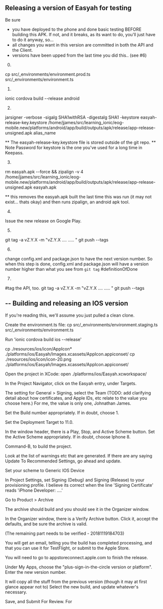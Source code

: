 Releasing a version of Easyah for testing
-----

Be sure 
- you have deployed to the phone and done basic testing BEFORE building this APK. If not, and it breaks, as its want to do, you'll just have to do it anyway, so...
- all changes you want in this version are committed in both the API and the Client.
- versions have been upped from the last time you did this.. (see #6)

0.
cp src/_environments/environment.prod.ts src/_environments/environment.ts

1.
ionic cordova build --release android

2.
jarsigner -verbose -sigalg SHA1withRSA -digestalg SHA1 -keystore easyah-release-key.keystore /home/jjames/src/learning_ionic/eog-mobile.new/platforms/android/app/build/outputs/apk/release/app-release-unsigned.apk alias_name

** The easyah-release-key.keystore file is stored outside of the git repo.
** Note Password for keystore is the one you've used for a long time in Keepass.

3.
rm easyah.apk --force && zipalign -v 4 /home/jjames/src/learning_ionic/eog-mobile.new/platforms/android/app/build/outputs/apk/release/app-release-unsigned.apk easyah.apk

** this removes the easyah.apk built the last time this was run (it may not exist... thats okay) and then runs zipalign, an android apk tool.

4.
Issue the new release on Google Play.

5.
git tag -a vZ.Y.X -m "vZ.Y.X .... ..... "
git push --tags

6.
change config.xml and package.json to have the next version number. So when this step is done, config.xml and package.json will have a version number higher than what you see from `git tag` #definitionOfDone

7.
#tag the API, too.
git tag -a vZ.Y.X -m "vZ.Y.X .... ..... "
git push --tags

--
Building and releasing an IOS version
---

If you're reading this, we'll assume you just pulled a clean clone.

Create the environment.ts file: cp src/_environments/environment.staging.ts src/_environments/environment.ts

Run 'ionic cordova build ios --release'

cp ./resources/ios/icon/AppIcon* ./platforms/ios/Easyah/Images.xcassets/AppIcon.appiconset/
cp ./resources/ios/icon/icon-20.png ./platforms/ios/Easyah/Images.xcassets/AppIcon.appiconset/

Open the project in XCode: open ./platforms/ios/Easyah.xcworkspace/

In the Project Navigator, click on the Easyah entry, under Targets.

The setting for General > Signing, select the Team (TODO: add clarifying detail about how certificates, and Apple IDs, etc relate to the value you choose here.) For me, the value is only one, Johnathan James.

Set the Build number appropriately. If in doubt, choose 1.

Set the Deployment Target to 11.0.

In the window header, there is a Play, Stop, and Active Scheme button. Set the Active Scheme appropriately. If in doubt, choose Iphone 8.

Command-B, to build the project.

Look at the list of warnings etc that are generated. If there are any saying Update To Recommended Settings, go ahead and update.

Set your scheme to Generic IOS Device

In Project Settings, set Signing (Debug) and Signing (Release) to your provisioning profile. I believe its correct when the line 'Signing Certificate' reads 'iPhone Developer: ....'

Go to Product > Archive

The archive should build and you should see it in the Organizer window.

In the Organizer window, there is a Verify Archive button. Click it, accept the defaults, and be sure the archive is valid.

(The remaining part needs to be verified - 20181119184703)

You will get an email, telling you the build has completed processing, and that you can use it for TestFlight, or submit to the Apple Store.

You will need to go to appstoreconnect.apple.com to finish the release.

Under My Apps, choose the "plus-sign-in-the-circle version or platform". Enter the new version number. 

It will copy all the stuff from the previous version (though it may at first glance appear not to) Select the new build, and update whatever's necessary.

Save, and Submit For Review.
For
